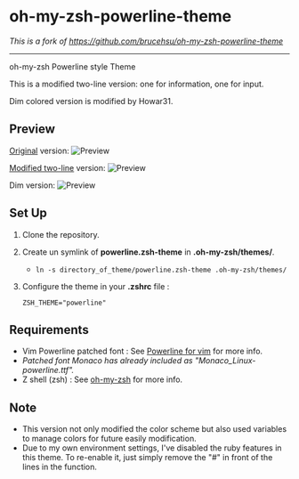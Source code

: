 # oh-my-zsh-powerline-theme

*This is a fork of https://github.com/brucehsu/oh-my-zsh-powerline-theme*

---

oh-my-zsh Powerline style Theme

This is a modified two-line version: one for information, one for input.

Dim colored version is modified by Howar31.

## Preview

[Original](https://github.com/jeremyFreeAgent/oh-my-zsh-powerline-theme) version:
![Preview](http://github.com/jeremyFreeAgent/oh-my-zsh-powerline-theme/raw/master/preview.png)

[Modified two-line](https://github.com/brucehsu/oh-my-zsh-powerline-theme) version:
![Preview](https://raw.github.com/brucehsu/oh-my-zsh-powerline-theme/master/twoline-preview.png)

Dim version:
![Preview](https://raw.github.com/howar31/oh-my-zsh-powerline-theme/master/dim-preview.png)

## Set Up

1. Clone the repository.

2. Create un symlink of **powerline.zsh-theme** in **.oh-my-zsh/themes/**.
	* `ln -s directory_of_theme/powerline.zsh-theme .oh-my-zsh/themes/`

3. Configure the theme in your **.zshrc** file :

    ```
    ZSH_THEME="powerline"
    ```

## Requirements

* Vim Powerline patched font : See [Powerline for vim](https://github.com/Lokaltog/vim-powerline.git) for more info.
* *Patched font Monaco has already included as "Monaco_Linux-powerline.ttf".*
* Z shell (zsh) : See [oh-my-zsh](https://github.com/robbyrussell/oh-my-zsh) for more info.

## Note

* This version not only modified the color scheme but also used variables to manage colors for future easily modification.
* Due to my own environment settings, I've disabled the ruby features in this theme.  To re-enable it, just simply remove the "#" in front of the lines in the function.
